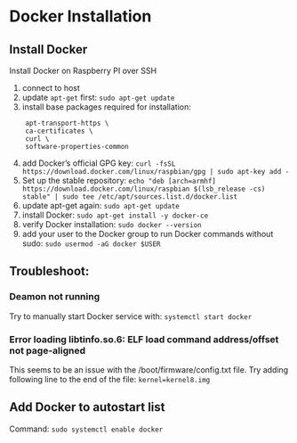 # Docker Installation

## Install Docker
Install Docker on Raspberry PI over SSH

1. connect to host
2. update `apt-get` first: `sudo apt-get update`
3. install base packages required for installation:
```sudo apt-get install -y \
    apt-transport-https \
    ca-certificates \
    curl \
    software-properties-common
```
4. add Docker’s official GPG key: `curl -fsSL https://download.docker.com/linux/raspbian/gpg | sudo apt-key add -`
5. Set up the stable repository: `echo "deb [arch=armhf] https://download.docker.com/linux/raspbian $(lsb_release -cs) stable" | sudo tee /etc/apt/sources.list.d/docker.list`
6. update apt-get again: `sudo apt-get update`
7. install Docker: `sudo apt-get install -y docker-ce`
8. verify Docker installation: `sudo docker --version`
9. add your user to the Docker group to run Docker commands without sudo: `sudo usermod -aG docker $USER`

## Troubleshoot:

### Deamon not running

Try to manually start Docker service with: `systemctl start docker`

### Error loading libtinfo.so.6: ELF load command address/offset not page-aligned

This seems to be an issue with the /boot/firmware/config.txt file. Try adding following line to the end of the file: `kernel=kernel8.img`

## Add Docker to autostart list

Command: `sudo systemctl enable docker`
